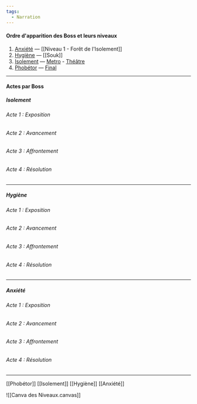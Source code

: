 ```yaml
---
tags:
  - Narration
---
```

#### Ordre d'apparition des Boss et leurs niveaux

1. [Anxiété]() — [[Niveau 1 - Forêt de l'Isolement]]
2. [Hygiène]() — [[Souk]]
3. [Isolement]() — [Metro]() - [Théâtre]()
4. [Phobétor]() — [Final]()

---
#### Actes par Boss

##### Isolement

###### Acte 1 : Exposition

> 
###### Acte 2 : Avancement

> 
###### Acte 3 : Affrontement

> 
###### Acte 4 : Résolution

> 

---
##### Hygiène

###### Acte 1 : Exposition

> 
###### Acte 2 : Avancement

> 
###### Acte 3 : Affrontement

> 
###### Acte 4 : Résolution

> 

---
##### Anxiété

###### Acte 1 : Exposition

> 
###### Acte 2 : Avancement

> 
###### Acte 3 : Affrontement

> 
###### Acte 4 : Résolution

> 

---

[[Phobétor]] [[Isolement]] [[Hygiène]] [[Anxiété]] 

![[Canva des Niveaux.canvas]]
